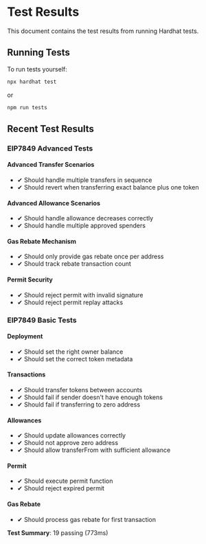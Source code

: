 # Test Results

This document contains the test results from running Hardhat tests.

## Running Tests

To run tests yourself:

```bash
npx hardhat test
```
or
```bash
npm run tests
```

## Recent Test Results

### EIP7849 Advanced Tests

#### Advanced Transfer Scenarios
- ✔ Should handle multiple transfers in sequence
- ✔ Should revert when transferring exact balance plus one token

#### Advanced Allowance Scenarios
- ✔ Should handle allowance decreases correctly
- ✔ Should handle multiple approved spenders

#### Gas Rebate Mechanism
- ✔ Should only provide gas rebate once per address
- ✔ Should track rebate transaction count

#### Permit Security
- ✔ Should reject permit with invalid signature
- ✔ Should reject permit replay attacks

### EIP7849 Basic Tests

#### Deployment
- ✔ Should set the right owner balance
- ✔ Should set the correct token metadata

#### Transactions
- ✔ Should transfer tokens between accounts
- ✔ Should fail if sender doesn't have enough tokens
- ✔ Should fail if transferring to zero address

#### Allowances
- ✔ Should update allowances correctly
- ✔ Should not approve zero address
- ✔ Should allow transferFrom with sufficient allowance

#### Permit
- ✔ Should execute permit function
- ✔ Should reject expired permit

#### Gas Rebate
- ✔ Should process gas rebate for first transaction

**Test Summary**: 19 passing (773ms)
